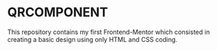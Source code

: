 # QRCOMPONENT
This repository contains my first Frontend-Mentor which consisted in creating a basic design using only HTML and CSS coding. 

